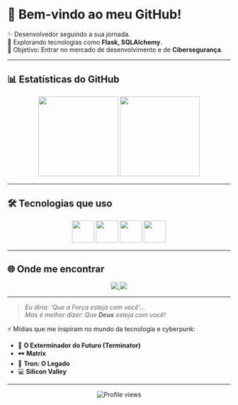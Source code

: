 # 👾 Bem-vindo ao meu GitHub!  

✨ Desenvolvedor seguindo a sua jornada.  
🚀 Explorando tecnologias como **Flask, SQLAlchemy**.  
🎯 Objetivo: Entrar no mercado de desenvolvimento e de **Cibersegurança**.  

---

## 📊 Estatísticas do GitHub  

<p align="center">
  <img height="180em" src="https://github-readme-stats.vercel.app/api?username=DuduOliveira3121&show_icons=true&theme=tokyonight&hide_border=true&count_private=true"/>
  <img height="180em" src="https://github-readme-stats.vercel.app/api/top-langs/?username=DuduOliveira3121&layout=donut&theme=tokyonight&hide_border=true"/>
</p>

---

## 🛠️ Tecnologias que uso  

<p align="center">
  <img src="https://cdn.jsdelivr.net/gh/devicons/devicon/icons/python/python-original.svg" width="50"/>
  <img src="https://cdn.jsdelivr.net/gh/devicons/devicon/icons/linux/linux-original.svg" width="50"/>
  <img src="https://cdn.jsdelivr.net/gh/devicons/devicon/icons/windows8/windows8-original.svg" width="50"/>
  <img src="https://cdn.jsdelivr.net/gh/devicons/devicon/icons/flask/flask-original.svg" width="50"/>
</p>

---

## 🌐 Onde me encontrar  

<p align="center">
  <a href="https://www.linkedin.com/in/eduardo-oliveira-050908300" target="_blank">
    <img src="https://img.shields.io/badge/LinkedIn-000?style=for-the-badge&logo=linkedin&logoColor=0E76A8"/>
  </a>
  <a href="https://www.instagram.com/duduoliveira3103/" target="_blank">
    <img src="https://img.shields.io/badge/Instagram-000?style=for-the-badge&logo=instagram&logoColor=E4405F"/>
  </a>
</p>

---

> *Eu diria: 'Que a Força esteja com você'...*  
> *Mas é melhor dizer: Que **Deus** esteja com você!*

⚡ Mídias que me inspiram no mundo da tecnologia e cyberpunk:
- 🤖 **O Exterminador do Futuro (Terminator)**  
- 🕶️ **Matrix**  
- 💾 **Tron: O Legado**  
- 💻 **Silicon Valley**  

---

<p align="center">
  <img src="https://komarev.com/ghpvc/?username=DuduOliveira3121&color=red&style=flat-square" alt="Profile views"/>
</p>
